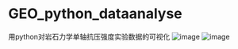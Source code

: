 # GEO_python_dataanalyse
 用python对岩石力学单轴抗压强度实验数据的可视化
![image](https://github.com/user-attachments/assets/23bbbf16-dbc2-47f0-a7f9-74bac6de5381)
![image](https://github.com/user-attachments/assets/d3ef6d3b-1a91-44b7-933c-9a62b3516c6b)

